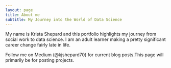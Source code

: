 ```yaml
---
layout: page
title: About me
subtitle: My Journey into the World of Data Science
---
```


My name is Krista Shepard and this portfolio highlights my journey from social work to data science. I am an adult learner making a pretty significant career change fairly late in life.

Follow me on Medium (@kjshepard70) for current blog posts.This page will primarily be for posting projects. 

